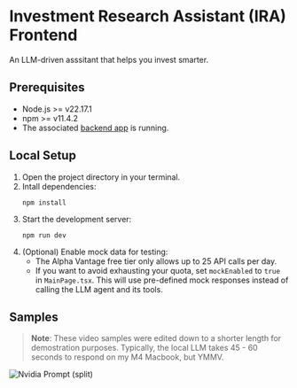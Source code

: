# Investment Research Assistant (IRA) Frontend
An LLM-driven asssitant that helps you invest smarter.

## Prerequisites
 * Node.js >= v22.17.1
 * npm >= v11.4.2
 * The associated [backend app](https://github.com/karyacoub/investment-research-assistant-backend) is running.

## Local Setup
 1. Open the project directory in your terminal.
 2. Intall dependencies:
    ```
    npm install
    ```
 3. Start the development server:
    ```
    npm run dev
    ```
 4. (Optional) Enable mock data for testing:
      * The Alpha Vantage free tier only allows up to 25 API calls per day. 
      * If you want to avoid exhausting your quota, set `mockEnabled` to `true` in `MainPage.tsx`. This will use pre-defined mock responses instead of calling the LLM agent and its tools.

## Samples
> **Note**: These video samples were edited down to a shorter length for demostration purposes. Typically, the local LLM takes 45 - 60 seconds to respond on my M4 Macbook, but YMMV.

![Nvidia Prompt (split)](https://github.com/user-attachments/assets/f52e0201-ed65-4cb5-9427-bce0588e6416)

